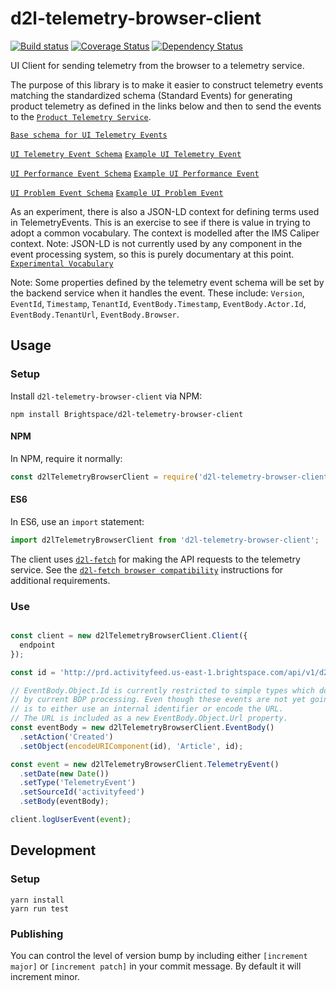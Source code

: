 # d2l-telemetry-browser-client
[![Build status][ci-image]][ci-url]
[![Coverage Status][coverage-image]][coverage-url]
[![Dependency Status][dependencies-image]][dependencies-url]

UI Client for sending telemetry from the browser to a telemetry service.

The purpose of this library is to make it easier to construct telemetry events matching the standardized schema (Standard Events) for generating product telemetry as defined in the links below and then to send the events to the [`Product Telemetry Service`](https://github.com/Brightspace/d2l-telemetry-service).

[`Base schema for UI Telemetry Events`](https://github.com/Brightspace/schema/blob/master/events/ui-telemetry-event-base.json)

[`UI Telemetry Event Schema`](https://github.com/Brightspace/schema/blob/master/src/events/ui-telemetry-event.json)
[`Example UI Telemetry Event`](https://github.com/Brightspace/schema/blob/master/test/ui-telemetry-event.js)

[`UI Performance Event Schema`](https://github.com/Brightspace/schema/blob/master/src/events/ui-performance-event.json)
[`Example UI Performance Event`](https://github.com/Brightspace/schema/blob/master/test/ui-peformance-event.js)

[`UI Problem Event Schema`](https://github.com/Brightspace/schema/blob/master/src/events/ui-problem-event.json)
[`Example UI Problem Event`](https://github.com/Brightspace/schema/blob/master/test/ui-problem-event.js)

As an experiment, there is also a JSON-LD context for defining terms used in TelemetryEvents. This is
an exercise to see if there is value in trying to adopt a common vocabulary. The context is modelled after the IMS Caliper context. Note: JSON-LD is not currently used by any component in the event
processing system, so this is purely documentary at this point.
[`Experimental Vocabulary`](https://github.com/Brightspace/schema/blob/master/context/context.json)

Note: Some properties defined by the telemetry event schema will be set by the backend service when it handles the event.
These include: `Version`, `EventId`, `Timestamp`, `TenantId`, `EventBody.Timestamp`, `EventBody.Actor.Id`, `EventBody.TenantUrl`, `EventBody.Browser`.

## Usage

### Setup

Install `d2l-telemetry-browser-client` via NPM:

```shell
npm install Brightspace/d2l-telemetry-browser-client
```

#### NPM

In NPM, require it normally:

```javascript
const d2lTelemetryBrowserClient = require('d2l-telemetry-browser-client');
```

#### ES6

In ES6, use an `import` statement:

```javascript
import d2lTelemetryBrowserClient from 'd2l-telemetry-browser-client';
```

The client uses [`d2l-fetch`](https://github.com/Brightspace/d2l-fetch) for making the API requests to the telemetry service.
See the [`d2l-fetch browser compatibility`](https://github.com/Brightspace/d2l-fetch#browser-compatibility) instructions for additional requirements.

### Use

```js

const client = new d2lTelemetryBrowserClient.Client({
  endpoint
});

const id = 'http://prd.activityfeed.us-east-1.brightspace.com/api/v1/d2l:orgUnit:6614/article/da1e037d-6a51-4d1a-ba3d-fa62fb5e3591';

// EventBody.Object.Id is currently restricted to simple types which do not include ':' characters
// by current BDP processing. Even though these events are not yet going to BDP, suggestion
// is to either use an internal identifier or encode the URL.
// The URL is included as a new EventBody.Object.Url property.
const eventBody = new d2lTelemetryBrowserClient.EventBody()
  .setAction('Created')
  .setObject(encodeURIComponent(id), 'Article', id);

const event = new d2lTelemetryBrowserClient.TelemetryEvent()
  .setDate(new Date())
  .setType('TelemetryEvent')
  .setSourceId('activityfeed')
  .setBody(eventBody);

client.logUserEvent(event);

```

## Development

### Setup

```shell
yarn install
yarn run test
```

### Publishing

You can control the level of version bump by including either `[increment major]` or `[increment patch]` in your commit message. By default it will increment minor.


[ci-url]: https://app.travis-ci.com/Brightspace/d2l-telemetry-browser-client
[ci-image]: https://app.travis-ci.com/Brightspace/d2l-telemetry-browser-client.svg?branch=master
[coverage-url]: https://coveralls.io/r/Brightspace/d2l-telemetry-browser-client?branch=master
[coverage-image]: https://img.shields.io/coveralls/Brightspace/d2l-telemetry-browser-client.svg
[dependencies-url]: https://david-dm.org/Brightspace/d2l-telemetry-browser-client
[dependencies-image]: https://img.shields.io/david/Brightspace/d2l-telemetry-browser-client.svg
